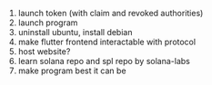 1. launch token (with claim and revoked authorities)
2. launch program
3. uninstall ubuntu, install debian
3. make flutter frontend interactable with protocol
4. host website?
5. learn solana repo and spl repo by solana-labs
6. make program best it can be